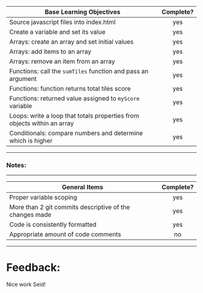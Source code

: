 | Base Learning Objectives                                                | Complete? |
| ----------------------------------------------------------------------- | :-------: |
| Source javascript files into index.html                                 |    yes    |
| Create a variable and set its value                                     |    yes    |
| Arrays: create an array and set initial values                          |    yes    |
| Arrays: add items to an array                                           |    yes    |
| Arrays: remove an item from an array                                    |    yes    |
| Functions: call the `sumTiles` function and pass an argument            |    yes    |
| Functions: function returns total tiles score                           |    yes    |
| Functions: returned value assigned to `myScore` variable                |    yes    |
| Loops: write a loop that totals properties from objects within an array |    yes    |
| Conditionals: compare numbers and determine which is higher             |    yes    |

---

### Notes:

---

| General Items                                           | Complete? |
| ------------------------------------------------------- | :-------: |
| Proper variable scoping                                 |    yes    |
| More than 2 git commits descriptive of the changes made |    yes    |
| Code is consistently formatted                          |    yes    |
| Appropriate amount of code comments                     |    no     |

---

# Feedback:

Nice work Seid!
